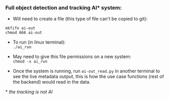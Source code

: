 ### Full object detection and tracking AI* system:

- Will need to create a file (this type of file can't be copied to git):  
```
mkfifo ai-out    
chmod 666 ai-out
```  

- To run (in linux terminal):  
`./ai_run`

- May need to give this file permissions on a new system:  
`chmod -x ai_run`

- Once the system is running, run `ai-out_read.py` in another terminal to see the live metadata output, this is how the use case functions (rest of the backend) would read in the data.

\* *the tracking is not AI*

